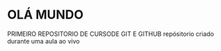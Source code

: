 # OLÁ MUNDO 
 PRIMEIRO REPOSITORIO DE CURSODE GIT E GITHUB
repósitorio criado durante uma aula ao vivo 